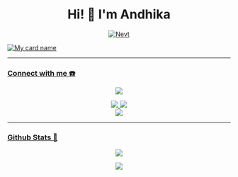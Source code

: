 <h1 align="center">Hi! 👋 I'm Andhika</h1>

<p align="center">
  <a href="https://instagram.com/NevtBotz"><img src="http://readme-typing-svg.herokuapp.com?color=000000&center=true&vCenter=true&multiline=false&lines=Just+Normal+People+From+Indonesia.;Im+15+Years+old.;.+.+." alt="Nevt">
</p>
  
![My card name](https://cardivo.vercel.app/api?name=AndhikaGG&description=Hi,%20Welcome%20To%20My%20Profile%20❤&image=https://avatars.githubusercontent.com/u/78576587?v=4)

------
### Connect with me ☎️
<p align="center">
  <img src="https://c.tenor.com/owx4Hlt5V8kAAAAC/loli-cute.gif" />
</p>
<p align="center">
  <a href="#"><img src="https://img.shields.io/badge/Instagram-E4405F?style=for-the-badge&logo=instagram&logoColor=white"/> 
  <a href="#"><img src="https://img.shields.io/badge/WhatsApp-25D366?style=for-the-badge&logo=whatsapp&logoColor=white" /><br>
  <a name=zeeoneofc&label=VIEWS&style=flat-square&color=orange" />
  <a href="https://github.com/AndhikaGG"><img src="https://img.shields.io/badge/-GitHub-black?style=flat-square&logo=github" /> 
</p>

------
                                                                                                                                       
### Github Stats 🚀

<p align="center"><a href="https://github.com/AndhikaGG"><img src="https://github-readme-stats.vercel.app/api?username=AndhikaGG&show_icons=true&theme=radical"></a></p>
<p align="center"><a href="https://github.com/AndhikaGG"><img src="https://github-readme-stats.vercel.app/api/top-langs/?username=AndhikaGG&theme=radical&layout=compact"></a></p>
